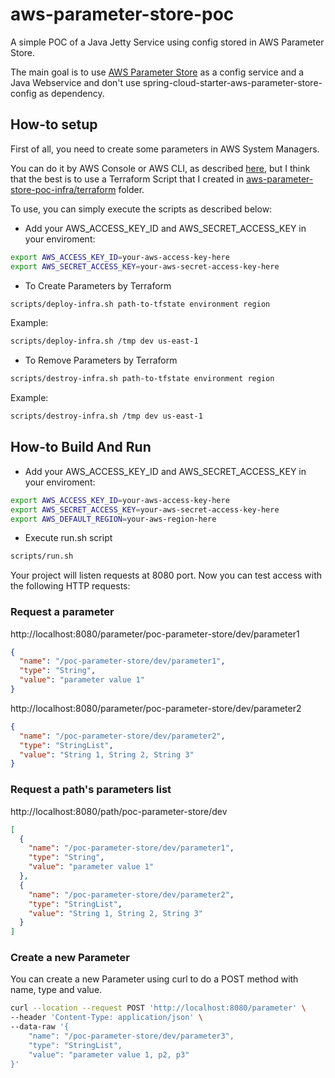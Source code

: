 # aws-parameter-store-poc

A simple POC of a Java Jetty Service using config stored in AWS Parameter Store.

The main goal is to use [AWS Parameter Store]() as a config service and a Java Webservice and don't use  spring-cloud-starter-aws-parameter-store-config as dependency.

## How-to setup

First of all, you need to create some parameters in AWS System Managers.

You can do it by AWS Console or AWS CLI, as described [here](https://docs.aws.amazon.com/systems-manager/latest/userguide/sysman-paramstore-su-create.html), but I think that the best is to use a Terraform Script that I created in [aws-parameter-store-poc-infra/terraform](aws-parameter-store-poc-infra/terraform) folder.

To use, you can simply execute the scripts as described below:

* Add your AWS_ACCESS_KEY_ID and AWS_SECRET_ACCESS_KEY in your enviroment:
```bash
export AWS_ACCESS_KEY_ID=your-aws-access-key-here
export AWS_SECRET_ACCESS_KEY=your-aws-secret-access-key-here
```

* To Create Parameters by Terraform
```bash
scripts/deploy-infra.sh path-to-tfstate environment region
```
Example:
```bash
scripts/deploy-infra.sh /tmp dev us-east-1
```

* To Remove Parameters by Terraform
```bash
scripts/destroy-infra.sh path-to-tfstate environment region
```
Example:
```bash
scripts/destroy-infra.sh /tmp dev us-east-1
```

## How-to Build And Run

* Add your AWS_ACCESS_KEY_ID and AWS_SECRET_ACCESS_KEY in your enviroment:
```bash
export AWS_ACCESS_KEY_ID=your-aws-access-key-here
export AWS_SECRET_ACCESS_KEY=your-aws-secret-access-key-here
export AWS_DEFAULT_REGION=your-aws-region-here
```

* Execute run.sh script
```bash
scripts/run.sh
```

Your project will listen requests at 8080 port. Now you can test access with the following HTTP requests:

### Request a parameter
http://localhost:8080/parameter/poc-parameter-store/dev/parameter1
```json
{
  "name": "/poc-parameter-store/dev/parameter1",
  "type": "String",
  "value": "parameter value 1"
}
```

http://localhost:8080/parameter/poc-parameter-store/dev/parameter2
```json
{
  "name": "/poc-parameter-store/dev/parameter2",
  "type": "StringList",
  "value": "String 1, String 2, String 3"
}
```

### Request a path's parameters list

http://localhost:8080/path/poc-parameter-store/dev
```json
[
  {
    "name": "/poc-parameter-store/dev/parameter1",
    "type": "String",
    "value": "parameter value 1"
  },
  {
    "name": "/poc-parameter-store/dev/parameter2",
    "type": "StringList",
    "value": "String 1, String 2, String 3"
  }
]
```

### Create a new Parameter

You can create a new Parameter using curl to do a POST method with name, type and value.

```bash
curl --location --request POST 'http://localhost:8080/parameter' \
--header 'Content-Type: application/json' \
--data-raw '{
    "name": "/poc-parameter-store/dev/parameter3",
    "type": "StringList",
    "value": "parameter value 1, p2, p3"
}'
```
